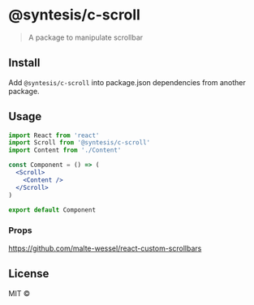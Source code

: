 # @syntesis/c-scroll

> A package to manipulate scrollbar

## Install
Add `@syntesis/c-scroll` into package.json dependencies from another package.

## Usage
```jsx
import React from 'react'
import Scroll from '@syntesis/c-scroll'
import Content from './Content'

const Component = () => (
  <Scroll>
    <Content />
  </Scroll>
)

export default Component
```

### Props
https://github.com/malte-wessel/react-custom-scrollbars

## License

MIT © [](https://github.com/)
